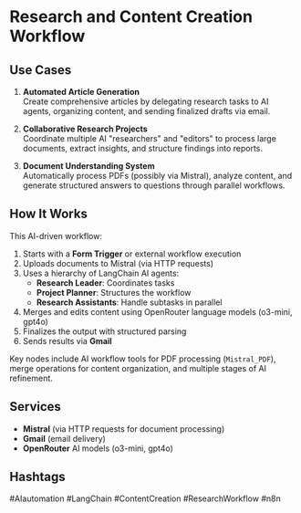 # Research and Content Creation Workflow

## Use Cases
1. **Automated Article Generation**  
   Create comprehensive articles by delegating research tasks to AI agents, organizing content, and sending finalized drafts via email.
   
2. **Collaborative Research Projects**  
   Coordinate multiple AI "researchers" and "editors" to process large documents, extract insights, and structure findings into reports.

3. **Document Understanding System**  
   Automatically process PDFs (possibly via Mistral), analyze content, and generate structured answers to questions through parallel workflows.

## How It Works
This AI-driven workflow:
1. Starts with a **Form Trigger** or external workflow execution
2. Uploads documents to Mistral (via HTTP requests) 
3. Uses a hierarchy of LangChain AI agents:
   - **Research Leader**: Coordinates tasks
   - **Project Planner**: Structures the workflow
   - **Research Assistants**: Handle subtasks in parallel
4. Merges and edits content using OpenRouter language models (o3-mini, gpt4o)
5. Finalizes the output with structured parsing
6. Sends results via **Gmail**

Key nodes include AI workflow tools for PDF processing (`Mistral_PDF`), merge operations for content organization, and multiple stages of AI refinement.

## Services
- **Mistral** (via HTTP requests for document processing)
- **Gmail** (email delivery)
- **OpenRouter** AI models (o3-mini, gpt4o)

## Hashtags
#AIautomation #LangChain #ContentCreation #ResearchWorkflow #n8n
